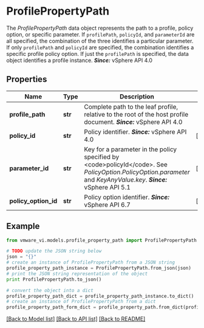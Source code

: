 # ProfilePropertyPath

The *ProfilePropertyPath* data object represents the path to a profile, policy option, or specific parameter.  If <code>profilePath</code>, <code>policyId</code>, and <code>parameterId</code> are all specified, the combination of the three identifies a particular parameter. If only <code>profilePath</code> and <code>policyId</code> are specified, the combination identifies a specific profile policy option. If just the <code>profilePath</code> is specified, the data object identifies a profile instance.  ***Since:*** vSphere API 4.0 

## Properties
Name | Type | Description | Notes
------------ | ------------- | ------------- | -------------
**profile_path** | **str** | Complete path to the leaf profile, relative to the root of the host profile document.  ***Since:*** vSphere API 4.0  | 
**policy_id** | **str** | Policy identifier.  ***Since:*** vSphere API 4.0  | [optional] 
**parameter_id** | **str** | Key for a parameter in the policy specified by &lt;code&gt;policyId&lt;/code&gt;.  See *PolicyOption*.*PolicyOption.parameter* and *KeyAnyValue.key*.  ***Since:*** vSphere API 5.1  | [optional] 
**policy_option_id** | **str** | Policy option identifier.  ***Since:*** vSphere API 6.7  | [optional] 

## Example

```python
from vmware_vi.models.profile_property_path import ProfilePropertyPath

# TODO update the JSON string below
json = "{}"
# create an instance of ProfilePropertyPath from a JSON string
profile_property_path_instance = ProfilePropertyPath.from_json(json)
# print the JSON string representation of the object
print ProfilePropertyPath.to_json()

# convert the object into a dict
profile_property_path_dict = profile_property_path_instance.to_dict()
# create an instance of ProfilePropertyPath from a dict
profile_property_path_form_dict = profile_property_path.from_dict(profile_property_path_dict)
```
[[Back to Model list]](../README.md#documentation-for-models) [[Back to API list]](../README.md#documentation-for-api-endpoints) [[Back to README]](../README.md)


